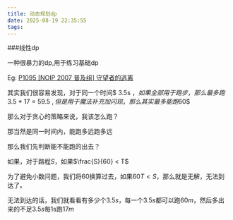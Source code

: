 ```yaml
---
title: 动态规划dp
date: 2025-08-19 22:35:55
tags:
---
```


###线性dp

一种很暴力的dp,用于练习基础dp

Eg: [P1095 [NOIP 2007 普及组] 守望者的逃离](https://www.luogu.com.cn/problem/P1095)

其实我们很容易发现，对于同一个时间$ 3.5s $，如果全部用于跑步，那么最多跑$ 3.5 * 17 = 59.5 $,但是用于魔法补充加闪现，那么其实最多能跑$60$

那么对于贪心的策略来说，我该怎么跑？

那当然是同一时间内，能跑多远跑多远

那么我们先判断能不能跑的出去？

如果，对于路程$S$，如果$\frac{S}{60} < T$

为了避免小数问题，我们将$60$换算过去，如果$60T < S$，那么就是无解，无法到达了。

无法到达的话，我们就看看有多少个$3.5s$，每一个$3.5s$都可以跑$60m$，然后多出来的不足$3.5s$每1s跑$17m$

